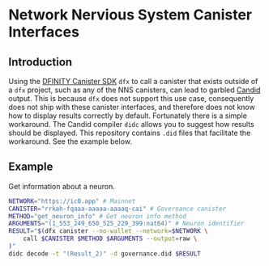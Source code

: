 # Network Nervious System Canister Interfaces

## Introduction

Using the [DFINITY Canister SDK](https://sdk.dfinity.org) `dfx` to call a canister that exists outside of a `dfx` project, such as any of the NNS canisters, can lead to garbled [Candid](https://github.com/dfinity/candid) output. This is because `dfx` does not support this use case, consequently does not ship with these canister interfaces, and therefore does not know how to display results correctly by default. Fortunately there is a simple workaround. The Candid compiler `didc` allows you to suggest how results should be displayed. This repository contains `.did` files that facilitate the workaround. See the example below.

## Example

Get information about a neuron.

```bash
NETWORK="https://ic0.app" # Mainnet
CANISTER="rrkah-fqaaa-aaaaa-aaaaq-cai" # Governance canister
METHOD="get_neuron_info" # Get neuron info method
ARGUMENTS="(1_553_249_650_525_229_399:nat64)" # Neuron identifier
RESULT="$(dfx canister --no-wallet --network=$NETWORK \
    call $CANISTER $METHOD $ARGUMENTS --output=raw \
)"
didc decode -t "(Result_2)" -d governance.did $RESULT
```
